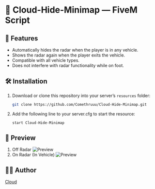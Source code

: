 # 🚀 Cloud-Hide-Minimap — FiveM Script 

## 🌄 Features
- Automatically hides the radar when the player is in any vehicle.
- Shows the radar again when the player exits the vehicle.
- Compatible with all vehicle types.
- Does not interfere with radar functionality while on foot.

## 🛠️ Installation

1. Download or clone this repository into your server’s `resources` folder:
   ```bash
   git clone https://github.com/Comethruuu/Cloud-Hide-Minimap.git
   ```
2. Add the following line to your server.cfg to start the resource:
   ```bash
   start Cloud-Hide-Minimap
   ```

## 🌟 Preview
1. Off Radar
   ![Preview](https://cdn.discordapp.com/attachments/1157215462225084428/1373273780562038874/Screenshot_2025-05-17_190947.png?ex=6844d71f&is=6843859f&hm=90a96dc23c65ef54650484bedfafa0865f140b5bfb8573d0f61e565065c3a7a7&)
2. On Radar (In Vehicle)
   ![Preview](https://cdn.discordapp.com/attachments/1157215462225084428/1373273781468135444/Screenshot_2025-05-17_190959.png?ex=6844d71f&is=6843859f&hm=5e5368ff970d35a7e69fcbd301e99c10fcf27c0f59a4a6f545a594fee92d67a4&)

## 🧑‍💻 Author

[Cloud](https://github.com/Comethruuu)
